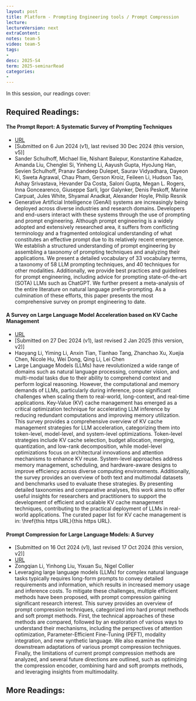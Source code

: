```yaml
---
layout: post
title: Platform - Prompting Engineering tools / Prompt Compression  
lecture: 
lectureVersion: next
extraContent: 
notes: team-5
video: team-5
tags:
- 
desc: 2025-S4
term: 2025-seminarRead
categories:
- 
---
```



In this session, our readings cover: 

## Required Readings: 

#### The Prompt Report: A Systematic Survey of Prompting Techniques
+ [URL](https://arxiv.org/abs/2406.06608)
+ [Submitted on 6 Jun 2024 (v1), last revised 30 Dec 2024 (this version, v5)]
+ Sander Schulhoff, Michael Ilie, Nishant Balepur, Konstantine Kahadze, Amanda Liu, Chenglei Si, Yinheng Li, Aayush Gupta, HyoJung Han, Sevien Schulhoff, Pranav Sandeep Dulepet, Saurav Vidyadhara, Dayeon Ki, Sweta Agrawal, Chau Pham, Gerson Kroiz, Feileen Li, Hudson Tao, Ashay Srivastava, Hevander Da Costa, Saloni Gupta, Megan L. Rogers, Inna Goncearenco, Giuseppe Sarli, Igor Galynker, Denis Peskoff, Marine Carpuat, Jules White, Shyamal Anadkat, Alexander Hoyle, Philip Resnik
+ Generative Artificial Intelligence (GenAI) systems are increasingly being deployed across diverse industries and research domains. Developers and end-users interact with these systems through the use of prompting and prompt engineering. Although prompt engineering is a widely adopted and extensively researched area, it suffers from conflicting terminology and a fragmented ontological understanding of what constitutes an effective prompt due to its relatively recent emergence. We establish a structured understanding of prompt engineering by assembling a taxonomy of prompting techniques and analyzing their applications. We present a detailed vocabulary of 33 vocabulary terms, a taxonomy of 58 LLM prompting techniques, and 40 techniques for other modalities. Additionally, we provide best practices and guidelines for prompt engineering, including advice for prompting state-of-the-art (SOTA) LLMs such as ChatGPT. We further present a meta-analysis of the entire literature on natural language prefix-prompting. As a culmination of these efforts, this paper presents the most comprehensive survey on prompt engineering to date.


#### A Survey on Large Language Model Acceleration based on KV Cache Management
+ [URL](https://arxiv.org/abs/2412.19442)
+ [Submitted on 27 Dec 2024 (v1), last revised 2 Jan 2025 (this version, v2)]
+ Haoyang Li, Yiming Li, Anxin Tian, Tianhao Tang, Zhanchao Xu, Xuejia Chen, Nicole Hu, Wei Dong, Qing Li, Lei Chen
+ Large Language Models (LLMs) have revolutionized a wide range of domains such as natural language processing, computer vision, and multi-modal tasks due to their ability to comprehend context and perform logical reasoning. However, the computational and memory demands of LLMs, particularly during inference, pose significant challenges when scaling them to real-world, long-context, and real-time applications. Key-Value (KV) cache management has emerged as a critical optimization technique for accelerating LLM inference by reducing redundant computations and improving memory utilization. This survey provides a comprehensive overview of KV cache management strategies for LLM acceleration, categorizing them into token-level, model-level, and system-level optimizations. Token-level strategies include KV cache selection, budget allocation, merging, quantization, and low-rank decomposition, while model-level optimizations focus on architectural innovations and attention mechanisms to enhance KV reuse. System-level approaches address memory management, scheduling, and hardware-aware designs to improve efficiency across diverse computing environments. Additionally, the survey provides an overview of both text and multimodal datasets and benchmarks used to evaluate these strategies. By presenting detailed taxonomies and comparative analyses, this work aims to offer useful insights for researchers and practitioners to support the development of efficient and scalable KV cache management techniques, contributing to the practical deployment of LLMs in real-world applications. The curated paper list for KV cache management is in: \href{this https URL}{this https URL}.



#### Prompt Compression for Large Language Models: A Survey
+ [Submitted on 16 Oct 2024 (v1), last revised 17 Oct 2024 (this version, v2)]
+ [URL](https://arxiv.org/abs/2410.12388)
+ Zongqian Li, Yinhong Liu, Yixuan Su, Nigel Collier
+ Leveraging large language models (LLMs) for complex natural language tasks typically requires long-form prompts to convey detailed requirements and information, which results in increased memory usage and inference costs. To mitigate these challenges, multiple efficient methods have been proposed, with prompt compression gaining significant research interest. This survey provides an overview of prompt compression techniques, categorized into hard prompt methods and soft prompt methods. First, the technical approaches of these methods are compared, followed by an exploration of various ways to understand their mechanisms, including the perspectives of attention optimization, Parameter-Efficient Fine-Tuning (PEFT), modality integration, and new synthetic language. We also examine the downstream adaptations of various prompt compression techniques. Finally, the limitations of current prompt compression methods are analyzed, and several future directions are outlined, such as optimizing the compression encoder, combining hard and soft prompts methods, and leveraging insights from multimodality.


 


## More Readings: 

